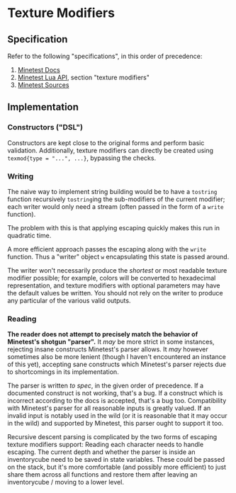 # Texture Modifiers

## Specification

Refer to the following "specifications", in this order of precedence:

1. [Minetest Docs](https://github.com/minetest/minetest_docs/blob/master/doc/texture_modifiers.adoc)
2. [Minetest Lua API](https://github.com/minetest/minetest/blob/master/doc/lua_api.txt), section "texture modifiers"
3. [Minetest Sources](https://github.com/minetest/minetest/blob/master/src/client/tile.cpp)

## Implementation

### Constructors ("DSL")

Constructors are kept close to the original forms and perform basic validation. Additionally, texture modifiers can directly be created using `texmod{type = "...", ...}`, bypassing the checks.

### Writing

The naive way to implement string building would be to have a
`tostring` function recursively `tostring`ing the sub-modifiers of the current modifier;
each writer would only need a stream (often passed in the form of a `write` function).

The problem with this is that applying escaping quickly makes this run in quadratic time.

A more efficient approach passes the escaping along with the `write` function. Thus a "writer" object `w` encapsulating this state is passed around.

The writer won't necessarily produce the *shortest* or most readable texture modifier possible; for example, colors will be converted to hexadecimal representation, and texture modifiers with optional parameters may have the default values be written.
You should not rely on the writer to produce any particular of the various valid outputs.

### Reading

**The reader does not attempt to precisely match the behavior of Minetest's shotgun "parser".** It *may* be more strict in some instances, rejecting insane constructs Minetest's parser allows.
It *may* however sometimes also be more lenient (though I haven't encountered an instance of this yet), accepting sane constructs which Minetest's parser rejects due to shortcomings in its implementation.

The parser is written *to spec*, in the given order of precedence.
If a documented construct is not working, that's a bug. If a construct which is incorrect according to the docs is accepted, that's a bug too.
Compatibility with Minetest's parser for all reasonable inputs is greatly valued. If an invalid input is notably used in the wild (or it is reasonable that it may occur in the wild) and supported by Minetest, this parser ought to support it too.

Recursive descent parsing is complicated by the two forms of escaping texture modifiers support: Reading each character needs to handle escaping. The current depth and whether the parser is inside an inventorycube need to be saved in state variables. These could be passed on the stack, but it's more comfortable (and possibly more efficient) to just share them across all functions and restore them after leaving an inventorycube / moving to a lower level.
